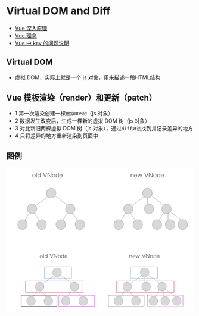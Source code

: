 # Virtual DOM and Diff

- [Vue 深入原理](https://github.com/answershuto/learnVue)
- [Vue 理念](https://zhuanlan.zhihu.com/p/23752826)
- [Vue 中 key 的问题说明](https://www.zhihu.com/question/61064119)

## Virtual DOM

- 虚拟 DOM，实际上就是一个 js 对象，用来描述一段HTML结构

## Vue 模板渲染（render）和更新（patch）

- 1 第一次渲染创建一棵`虚拟DOM树`（js 对象）
- 2 数据发生改变后，生成一棵新的虚拟 DOM 树（js 对象）
- 3 对比新旧两棵虚拟 DOM 树（js 对象），通过`diff算法`找到并记录差异的地方
- 4 只将差异的地方重新渲染到页面中

## 图例

![虚拟DOM](./vnode-1.png)
![虚拟DOM](./vnode-2.png)
